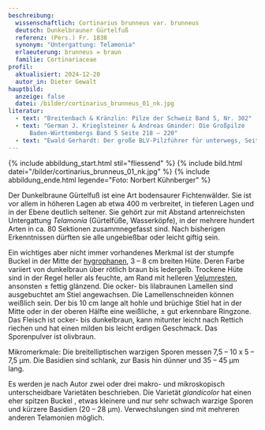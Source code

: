 ```yaml
---
beschreibung:
  wissenschaftlich: Cortinarius brunneus var. brunneus
  deutsch: Dunkelbrauner Gürtelfuß
  referenz: (Pers.) Fr. 1838
  synonym: "Untergattung: Telamonia"
  erlaeuterung: brunneus = braun
  familie: Cortinariaceae
profil:
  aktualisiert: 2024-12-20
  autor_in: Dieter Gewalt
hauptbild:
  anzeige: false
  datei: /bilder/cortinarius_brunneus_01_nk.jpg
literatur:
  - text: "Breitenbach & Kränzlin: Pilze der Schweiz Band 5, Nr. 302"
  - text: "German J. Krieglsteiner & Andreas Gminder: Die Großpilze
      Baden-Württembergs Band 5 Seite 218 – 220"
  - text: "Ewald Gerhardt: Der große BLV-Pilzführer für unterwegs, Seite 282"
---
```

{% include abbildung_start.html stil="fliessend" %}
{% include bild.html datei="/bilder/cortinarius_brunneus_01_nk.jpg" %}
{% include abbildung_ende.html legende="Foto: Norbert Kühnberger" %}

Der Dunkelbraune Gürtelfuß ist eine Art bodensaurer Fichtenwälder. Sie ist vor allem in höheren Lagen ab etwa 400 m verbreitet, in tieferen Lagen und in der Ebene deutlich seltener. Sie gehört zur mit Abstand artenreichsten Untergattung *Telamonia* (Gürtelfüße, Wasserköpfe), in der mehrere hundert Arten in ca. 80 Sektionen zusammnegefasst sind. Nach bisherigen Erkenntnissen dürften sie alle ungebießbar oder leicht giftig sein. 

Ein wichtiges aber nicht immer vorhandenes Merkmal ist der stumpfe Buckel in der Mitte der [hygrophanen](hygrophan "Glossar"), 3 – 8 cm breiten Hüte. Deren Farbe variiert von dunkelbraun über rötlich braun bis ledergelb. Trockene Hüte sind in der Regel heller als feuchte, am Rand mit helleren [Velumresten](Velum "Glossar"), ansonsten ± fettig glänzend. Die ocker- bis lilabraunen Lamellen sind ausgebuchtet am Stiel angewachsen. Die Lamellenschneiden können weißlich sein. Der bis 10 cm lange alt hohle und brüchige Stiel hat in der Mitte oder in der oberen Hälfte eine weißliche, ± gut erkennbare Ringzone. Das Fleisch ist ocker- bis dunkelbraun, kann mitunter leicht nach Rettich riechen und hat einen milden bis leicht erdigen Geschmack. Das Sporenpulver ist olivbraun.

Mikromerkmale: Die breitelliptischen warzigen Sporen messen 7,5 – 10 x 5 – 7,5 µm. Die Basidien sind schlank, zur Basis hin dünner und 35 – 45 µm lang.

Es werden je nach Autor zwei oder drei makro- und mikroskopisch unterscheidbare Varietäten beschrieben. Die Varietät *glandicolor* hat einen eher spitzen Buckel , etwas kleinere und nur sehr schwach warzige Sporen und kürzere Basidien (20 – 28 µm). Verwechslungen sind mit mehreren anderen Telamonien möglich.